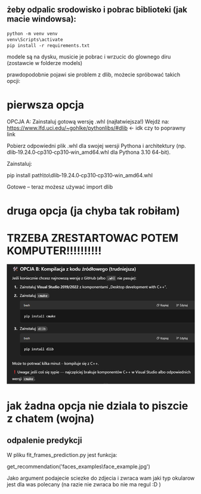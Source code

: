 ## żeby odpalic srodowisko i pobrac biblioteki (jak macie windowsa):

```
python -m venv venv
venv\Scripts\activate
pip install -r requirements.txt
```

modele są na dysku, musicie je pobrac i wrzucic do glownego diru (zostawcie w folderze models)

prawdopodobnie pojawi sie problem z dlib, możecie spróbować takich opcji:

# pierwsza opcja
OPCJA A: Zainstaluj gotową wersję .whl (najłatwiejsza!)
Wejdź na: https://www.lfd.uci.edu/~gohlke/pythonlibs/#dlib  <- idk czy to poprawny link

Pobierz odpowiedni plik .whl dla swojej wersji Pythona i architektury (np. dlib‑19.24.0‑cp310‑cp310‑win_amd64.whl dla Pythona 3.10 64-bit).

Zainstaluj:


pip install path\to\dlib‑19.24.0‑cp310‑cp310‑win_amd64.whl

Gotowe – teraz możesz używać import dlib



# druga opcja (ja chyba tak robiłam)
# TRZEBA ZRESTARTOWAC POTEM KOMPUTER!!!!!!!!!!

![alt text](image.png)

# jak żadna opcja nie dziala to piszcie z chatem (wojna)

## odpalenie predykcji
W pliku fit_frames_prediction.py jest funkcja:

get_recommendation('faces_examples\\face_example.jpg')

Jako argument podajecie sciezke do zdjecia i zwraca wam jaki typ okularow jest dla was polecany (na razie nie zwraca bo nie ma regul :D )